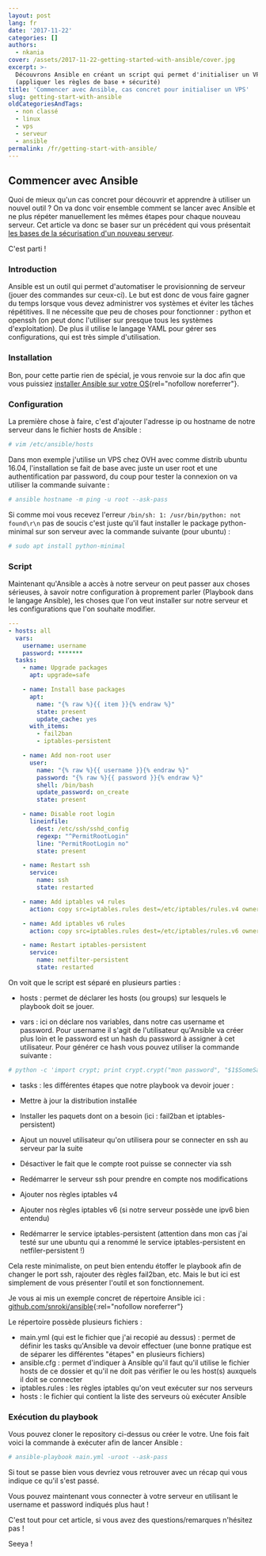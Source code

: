 ```yaml
---
layout: post
lang: fr
date: '2017-11-22'
categories: []
authors:
  - nkania
cover: /assets/2017-11-22-getting-started-with-ansible/cover.jpg
excerpt: >-
  Découvrons Ansible en créant un script qui permet d'initialiser un VPS
  (appliquer les règles de base + sécurité)
title: 'Commencer avec Ansible, cas concret pour initialiser un VPS'
slug: getting-start-with-ansible
oldCategoriesAndTags:
  - non classé
  - linux
  - vps
  - serveur
  - ansible
permalink: /fr/getting-start-with-ansible/
---
```


## Commencer avec Ansible

Quoi de mieux qu'un cas concret pour découvrir et apprendre à utiliser un nouvel outil ? On va donc voir ensemble comment se lancer avec Ansible et ne plus répéter manuellement les mêmes étapes pour chaque nouveau serveur. Cet article va donc se baser sur un précédent qui vous présentait [les bases de la sécurisation d'un nouveau serveur](
/fr/securiser-facilement-son-vps-en-quelques-etapes/).

C'est parti !

### Introduction

Ansible est un outil qui permet d'automatiser le provisionning de serveur (jouer des commandes sur ceux-ci). Le but est donc de vous faire gagner du temps lorsque vous devez administrer vos systèmes et éviter les tâches répétitives. Il ne nécessite que peu de choses pour fonctionner : python et openssh (on peut donc l'utiliser sur presque tous les systèmes d'exploitation). De plus il utilise le langage YAML pour gérer ses configurations, qui est très simple d'utilisation.

### Installation

Bon, pour cette partie rien de spécial, je vous renvoie sur la doc afin que vous puissiez [installer Ansible sur votre OS](http://docs.ansible.com/ansible/latest/intro_installation.html#installing-the-control-machine){rel="nofollow noreferrer"}.

### Configuration

La première chose à faire, c'est d'ajouter l'adresse ip ou hostname de notre serveur dans le fichier hosts de Ansible :

```bash
# vim /etc/ansible/hosts
```

Dans mon exemple j'utilise un VPS chez OVH avec comme distrib ubuntu 16.04, l'installation se fait de base avec juste un user root et une authentification par password, du coup pour tester la connexion on va utiliser la commande suivante :

```bash
# ansible hostname -m ping -u root --ask-pass
```

Si comme moi vous recevez l'erreur `/bin/sh: 1: /usr/bin/python: not found\r\n` pas de soucis c'est juste qu'il faut installer le package python-minimal sur son serveur avec la commande suivante (pour ubuntu) :

```bash
# sudo apt install python-minimal
```

### Script

Maintenant qu'Ansible a accès à notre serveur on peut passer aux choses sérieuses, à savoir notre configuration à proprement parler (Playbook dans le langage Ansible), les choses que l'on veut installer sur notre serveur et les configurations que l'on souhaite modifier.

```yaml
---
- hosts: all
  vars:
    username: username
    password: *******
  tasks:
    - name: Upgrade packages
      apt: upgrade=safe

    - name: Install base packages
      apt:
        name: "{% raw %}{{ item }}{% endraw %}"
        state: present
        update_cache: yes
      with_items:
        - fail2ban
        - iptables-persistent

    - name: Add non-root user
      user:
        name: "{% raw %}{{ username }}{% endraw %}"
        password: "{% raw %}{{ password }}{% endraw %}"
        shell: /bin/bash
        update_password: on_create
        state: present

    - name: Disable root login
      lineinfile:
        dest: /etc/ssh/sshd_config
        regexp: "^PermitRootLogin"
        line: "PermitRootLogin no"
        state: present

    - name: Restart ssh
      service:
        name: ssh
        state: restarted

    - name: Add iptables v4 rules
      action: copy src=iptables.rules dest=/etc/iptables/rules.v4 owner=root group=root mode=0644

    - name: Add iptables v6 rules
      action: copy src=iptables.rules dest=/etc/iptables/rules.v6 owner=root group=root mode=0644

    - name: Restart iptables-persistent
      service:
        name: netfilter-persistent
        state: restarted

```

On voit que le script est séparé en plusieurs parties :

 - hosts : permet de déclarer les hosts (ou groups) sur lesquels le playbook doit se jouer.

 - vars : ici on déclare nos variables, dans notre cas username et password. Pour username il s'agit de l'utilisateur qu'Ansible va créer plus loin et le password est un hash du password à assigner à cet utilisateur. Pour générer ce hash vous pouvez utiliser la commande suivante :

```python
# python -c 'import crypt; print crypt.crypt("mon password", "$1$SomeSalt$")'
```

 - tasks : les différentes étapes que notre playbook va devoir jouer :

  - Mettre à jour la distribution installée
  - Installer les paquets dont on a besoin (ici : fail2ban et iptables-persistent)
  - Ajout un nouvel utilisateur qu'on utilisera pour se connecter en ssh au serveur par la suite
  - Désactiver le fait que le compte root puisse se connecter via ssh
  - Redémarrer le serveur ssh pour prendre en compte nos modifications
  - Ajouter nos règles iptables v4
  - Ajouter nos règles iptables v6 (si notre serveur possède une ipv6 bien entendu)
  - Redémarrer le service iptables-persistent (attention dans mon cas j'ai testé sur une ubuntu qui a renommé le service iptables-persistent en netfiler-persistent !)

Cela reste minimaliste, on peut bien entendu étoffer le playbook afin de changer le port ssh, rajouter des règles fail2ban, etc. Mais le but ici est simplement de vous présenter l'outil et son fonctionnement.

Je vous ai mis un exemple concret de répertoire Ansible ici : [github.com/snroki/ansible](https://github.com/snroki/ansible){:rel="nofollow noreferrer"}

Le répertoire possède plusieurs fichiers :

- main.yml (qui est le fichier que j'ai recopié au dessus) : permet de définir les tasks qu'Ansible va devoir effectuer (une bonne pratique est de séparer les différentes "étapes" en plusieurs fichiers)
- ansible.cfg : permet d'indiquer à Ansible qu'il faut qu'il utilise le fichier hosts de ce dossier et qu'il ne doit pas vérifier le ou les host(s) auxquels il doit se connecter
- iptables.rules : les règles iptables qu'on veut exécuter sur nos serveurs
- hosts : le fichier qui contient la liste des serveurs où exécuter Ansible

### Exécution du playbook

Vous pouvez cloner le repository ci-dessus ou créer le votre. Une fois fait voici la commande à exécuter afin de lancer Ansible :

```bash
# ansible-playbook main.yml -uroot --ask-pass
```

Si tout se passe bien vous devriez vous retrouver avec un récap qui vous indique ce qu'il s'est passé.

Vous pouvez maintenant vous connecter à votre serveur en utilisant le username et password indiqués plus haut !

C'est tout pour cet article, si vous avez des questions/remarques n'hésitez pas !

Seeya !
